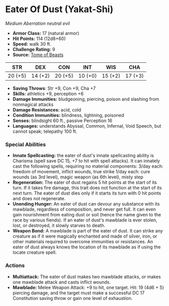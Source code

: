 # Eater Of Dust (Yakat-Shi)

*Medium* *Aberration* *neutral evil*

- **Armor Class:** 17 (natural armor)
- **Hit Points:** 114 (12d8+60)
- **Speed:** walk 30 ft.
- **Challenge Rating:** 9
- **Source:** [Tome of Beasts](https://koboldpress.com/kpstore/product/tome-of-beasts-for-5th-edition-print/)

| STR | DEX | CON | INT | WIS | CHA |
| --- | --- | --- | --- | --- | --- |
| 20 (+5) | 14 (+2) | 20 (+5) | 10 (+0) | 15 (+2) | 17 (+3) |

- **Saving Throws**: Str +9, Con +9, Cha +7
- **Skills:** athletics +9, perception +6
- **Damage Immunities:** bludgeoning, piercing, poison and slashing from nonmagical attacks
- **Damage Resistances:** acid, cold
- **Condition Immunities:** blindness, lightning, poisoned
- **Senses:** blindsight 60 ft., passive Perception 16
- **Languages:** understands Abyssal, Common, Infernal, Void Speech, but cannot speak; telepathy 100 ft.
### Special Abilities
- **Innate Spellcasting:** the eater of dust's innate spellcasting ability is Charisma (spell save DC 15, +7 to hit with spell attacks). It can innately cast the following spells, requiring no material components:  3/day each: freedom of movement, inflict wounds, true strike  1/day each: cure wounds (as 3rd level), magic weapon (as 6th level), misty step
- **Regeneration:** The eater of dust regains 5 hit points at the start of its turn. If it takes fire damage, this trait does not function at the start of its next turn. The eater of dust dies only if it starts its turn with 0 hit points and does not regenerate.
- **Unending Hunger:** An eater of dust can devour any substance with its mawblade, regardless of composition, and never get full. It can even gain nourishment from eating dust or soil (hence the name given to the race by various fiends). If an eater of dust's mawblade is ever stolen, lost, or destroyed, it slowly starves to death.
- **Weapon Bond:** A mawblade is part of the eater of dust. It can strike any creature as if it were magically enchanted and made of silver, iron, or other materials required to overcome immunities or resistances. An eater of dust always knows the location of its mawblade as if using the locate creature spell.
### Actions
- **Multiattack:** The eater of dust makes two mawblade attacks, or makes one mawblade attack and casts inflict wounds.
- **Mawblade:** Melee Weapon Attack: +9 to hit, one target. Hit: 19 (4d6 + 5) piercing damage, and the target must make a successful DC 17 Constitution saving throw or gain one level of exhaustion.
